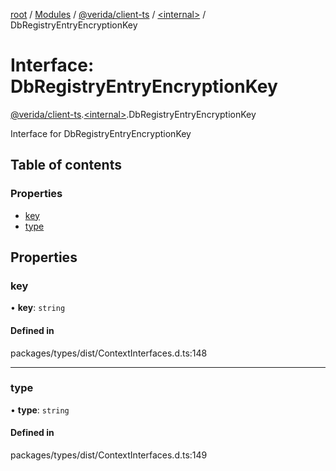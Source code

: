 [root](../README.md) / [Modules](../modules.md) / [@verida/client-ts](../modules/verida_client_ts.md) / [<internal\>](../modules/verida_client_ts._internal_.md) / DbRegistryEntryEncryptionKey

# Interface: DbRegistryEntryEncryptionKey

[@verida/client-ts](../modules/verida_client_ts.md).[<internal\>](../modules/verida_client_ts._internal_.md).DbRegistryEntryEncryptionKey

Interface for DbRegistryEntryEncryptionKey

## Table of contents

### Properties

- [key](verida_client_ts._internal_.DbRegistryEntryEncryptionKey.md#key)
- [type](verida_client_ts._internal_.DbRegistryEntryEncryptionKey.md#type)

## Properties

### key

• **key**: `string`

#### Defined in

packages/types/dist/ContextInterfaces.d.ts:148

___

### type

• **type**: `string`

#### Defined in

packages/types/dist/ContextInterfaces.d.ts:149
